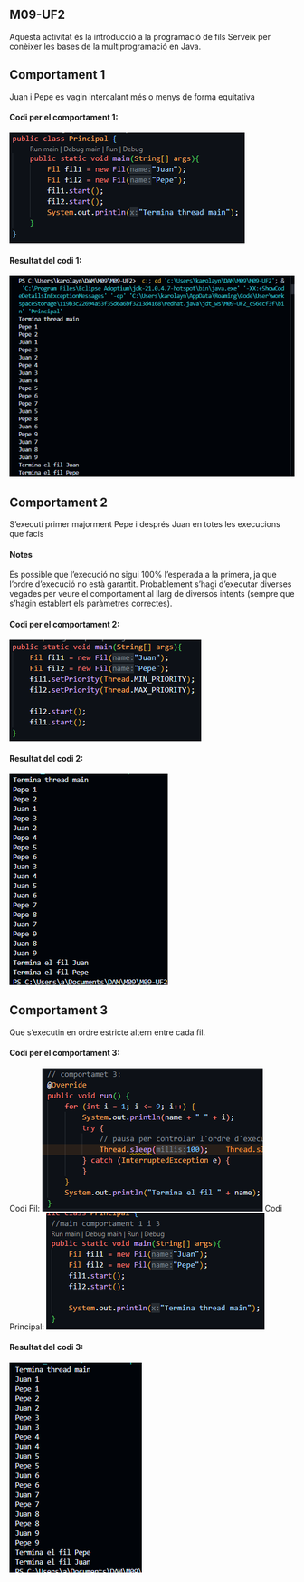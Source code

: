 ## M09-UF2
Aquesta activitat és la introducció a la programació de fils
Serveix per conèixer les bases de la multiprogramació en Java.

## Comportament 1
Juan i Pepe es vagin intercalant més o menys de forma equitativa

#### Codi per el comportament 1:
![alt text](image-2.png)
#### Resultat del codi 1:
![alt text](image.png)

## Comportament 2
S’executi primer majorment Pepe i després Juan en totes les execucions que facis
#### Notes
És possible que l’execució no sigui 100% l’esperada a la primera, ja que l’ordre d’execució no està garantit. 
Probablement s’hagi d’executar diverses vegades per veure el comportament al llarg de diversos intents (sempre que s’hagin establert els paràmetres correctes).
#### Codi per el comportament 2:
![alt text](image-7.png)
#### Resultat del codi 2:
![alt text](image-8.png)

## Comportament 3
Que s’executin en ordre estricte altern entre cada fil.
#### Codi per el comportament 3:
Codi Fil:
![alt text](image-1.png)
Codi Principal:
![alt text](image-3.png)
#### Resultat del codi 3:
![alt text](image-4.png)